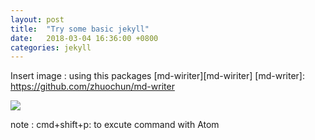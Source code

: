```yaml
---
layout: post
title:  "Try some basic jekyll"
date:   2018-03-04 16:36:00 +0800
categories: jekyll
---
```


Insert image : using this packages [md-wiriter][md-wiriter]
[md-writer]: https://github.com/zhuochun/md-writer

![](_site/images/2018/03/girl.png)

note : cmd+shift+p: to excute command with Atom
